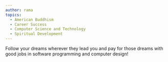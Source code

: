 ```yaml
---
author: rama
topics:
  - American Buddhism
  - Career Success
  - Computer Science and Technology
  - Spiritual Development
---
```


Follow your dreams wherever they lead you and pay for those dreams with good jobs in software programming and computer design!

